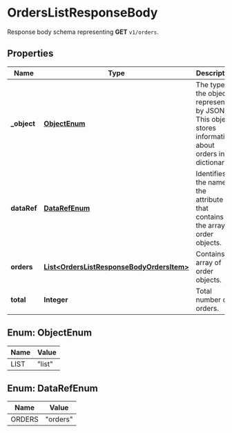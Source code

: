 

# OrdersListResponseBody

Response body schema representing **GET** `v1/orders`.

## Properties

| Name | Type | Description |
|------------ | ------------- | ------------- |
|**_object** | [**ObjectEnum**](#ObjectEnum) | The type of the object represented by JSON. This object stores information about orders in a dictionary. |
|**dataRef** | [**DataRefEnum**](#DataRefEnum) | Identifies the name of the attribute that contains the array of order objects. |
|**orders** | [**List&lt;OrdersListResponseBodyOrdersItem&gt;**](OrdersListResponseBodyOrdersItem.md) | Contains array of order objects. |
|**total** | **Integer** | Total number of orders. |



## Enum: ObjectEnum

| Name | Value |
|---- | -----|
| LIST | &quot;list&quot; |



## Enum: DataRefEnum

| Name | Value |
|---- | -----|
| ORDERS | &quot;orders&quot; |



